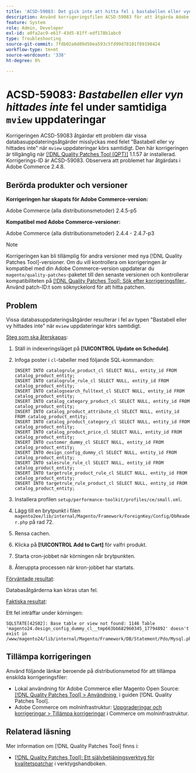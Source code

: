 ```yaml
---
title: 'ACSD-59083: Det gick inte att hitta fel i bastabellen eller vyn vid samtidiga vyuppdateringar'
description: Använd korrigeringsfilen ACSD-59083 för att åtgärda Adobe Commerce-problemet där vissa databasuppdateringsåtgärder misslyckas med felet "Bastabellen eller vyn hittades inte".
feature: System
role: Admin, Developer
exl-id: a0fa2ac9-e61f-43d5-81ff-edf178b1abc0
type: Troubleshooting
source-git-commit: 7fdb02a6d89d50ea593c5fd99d78101f89198424
workflow-type: tm+mt
source-wordcount: '338'
ht-degree: 0%

---
```


# ACSD-59083: *Bastabellen eller vyn hittades inte* fel under samtidiga `mview` uppdateringar

Korrigeringen ACSD-59083 åtgärdar ett problem där vissa databasuppdateringsåtgärder misslyckas med felet &quot;Bastabell eller vy hittades inte&quot; när `mview` uppdateringar körs samtidigt. Den här korrigeringen är tillgänglig när [[!DNL Quality Patches Tool (QPT)]](/help/tools/quality-patches-tool/quality-patches-tool-to-self-serve-quality-patches.md) 1.1.57 är installerad. Korrigerings-ID är ACSD-59083. Observera att problemet har åtgärdats i Adobe Commerce 2.4.8.

## Berörda produkter och versioner

**Korrigeringen har skapats för Adobe Commerce-version:**

Adobe Commerce (alla distributionsmetoder) 2.4.5-p5

**Kompatibel med Adobe Commerce-versioner:**

Adobe Commerce (alla distributionsmetoder) 2.4.4 - 2.4.7-p3

>[!NOTE]
>
>Korrigeringen kan bli tillämplig för andra versioner med nya [!DNL Quality Patches Tool]-versioner. Om du vill kontrollera om korrigeringen är kompatibel med din Adobe Commerce-version uppdaterar du `magento/quality-patches`-paketet till den senaste versionen och kontrollerar kompatibiliteten på [[!DNL Quality Patches Tool]: Sök efter korrigeringsfiler &#x200B;](https://experienceleague.adobe.com/tools/commerce-quality-patches/index.html?lang=sv-SE). Använd patch-ID:t som söknyckelord för att hitta patchen.

## Problem

Vissa databasuppdateringsåtgärder resulterar i fel av typen &quot;Bastabell eller vy hittades inte&quot; när `mview` uppdateringar körs samtidigt.

<u>Steg som ska återskapas</u>:

1. Ställ in indexeringsläget på **[!UICONTROL Update on Schedule]**.
1. Infoga poster i `cl`-tabeller med följande SQL-kommandon:

   ```
   INSERT INTO catalogrule_product_cl SELECT NULL, entity_id FROM catalog_product_entity;
   INSERT INTO catalogrule_rule_cl SELECT NULL, entity_id FROM catalog_product_entity;
   INSERT INTO catalogsearch_fulltext_cl SELECT NULL, entity_id FROM catalog_product_entity;
   INSERT INTO catalog_category_product_cl SELECT NULL, entity_id FROM catalog_product_entity;
   INSERT INTO catalog_product_attribute_cl SELECT NULL, entity_id FROM catalog_product_entity;
   INSERT INTO catalog_product_category_cl SELECT NULL, entity_id FROM catalog_product_entity;
   INSERT INTO catalog_product_price_cl SELECT NULL, entity_id FROM catalog_product_entity;
   INSERT INTO customer_dummy_cl SELECT NULL, entity_id FROM catalog_product_entity;
   INSERT INTO design_config_dummy_cl SELECT NULL, entity_id FROM catalog_product_entity;
   INSERT INTO salesrule_rule_cl SELECT NULL, entity_id FROM catalog_product_entity;
   INSERT INTO targetrule_product_rule_cl SELECT NULL, entity_id FROM catalog_product_entity;
   INSERT INTO targetrule_rule_product_cl SELECT NULL, entity_id FROM catalog_product_entity;
   ```

1. Installera profilen `setup/performance-toolkit/profiles/ce/small.xml`.
1. Lägg till en brytpunkt i filen `magento2ee/lib/internal/Magento/Framework/ForeignKey/Config/DbReader.php` på rad 72.
1. Rensa cachen.
1. Klicka på **[!UICONTROL Add to Cart]** för valfri produkt.
1. Starta cron-jobbet när körningen når brytpunkten.
1. Återuppta processen när kron-jobbet har startats.

<u>Förväntade resultat</u>:

Databasåtgärderna kan köras utan fel.

<u>Faktiska resultat</u>:

Ett fel inträffar under körningen:

```
SQLSTATE[42S02]: Base table or view not found: 1146 Table 'magento24.design_config_dummy_cl__tmp663bb682960345_17794892' doesn't exist in /www/magento24/lib/internal/Magento/Framework/DB/Statement/Pdo/Mysql.php:90
```

## Tillämpa korrigeringen

Använd följande länkar beroende på distributionsmetod för att tillämpa enskilda korrigeringsfiler:

* Lokal användning för Adobe Commerce eller Magento Open Source: [[!DNL Quality Patches Tool] > Användning &#x200B;](/help/tools/quality-patches-tool/usage.md) i guiden [!DNL Quality Patches Tool].
* Adobe Commerce om molninfrastruktur: [Uppgraderingar och korrigeringar > Tillämpa korrigeringar](https://experienceleague.adobe.com/docs/commerce-cloud-service/user-guide/develop/upgrade/apply-patches.html?lang=sv-SE) i Commerce om molninfrastruktur.


## Relaterad läsning

Mer information om [!DNL Quality Patches Tool] finns i:

* [[!DNL Quality Patches Tool]: Ett självbetjäningsverktyg för kvalitetspatchar](/help/tools/quality-patches-tool/quality-patches-tool-to-self-serve-quality-patches.md) i verktygshandboken.
